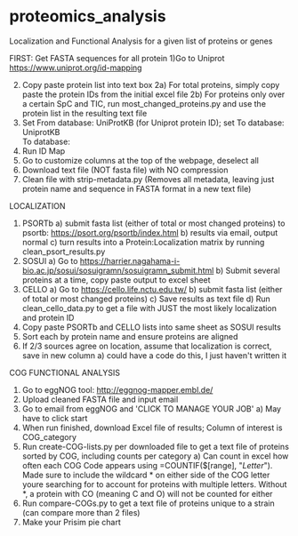 # proteomics_analysis
Localization and Functional Analysis for a given list of proteins or genes

FIRST: Get FASTA sequences for all protein
1)Go to Uniprot							
		 https://www.uniprot.org/id-mapping	
   
2) Copy paste protein list into text box
  2a) For total proteins, simply copy paste the protein IDs from the initial excel file
  2b) For proteins only over a certain SpC and TIC, run most_changed_proteins.py and use the protein list in the resulting text file							
3) Set From database: UniProtKB (for Uniprot protein ID); set To database: UniprotKB	
	To database: 	
4) Run ID Map
5) Go to customize columns at the top of the webpage, deselect all
6) Download text file (NOT fasta file) with NO compression
7) Clean file with strip-metadata.py (Removes all metadata, leaving just protein name and sequence in FASTA format in a new text file)

LOCALIZATION
1) PSORTb
   a) submit fasta list (either of total or most changed proteins) to psortb: https://psort.org/psortb/index.html
   b) results via email, output normal
  c) turn results into a Protein:Localization matrix by running clean_psort_results.py
2) SOSUI
   a) Go to https://harrier.nagahama-i-bio.ac.jp/sosui/sosuigramn/sosuigramn_submit.html
   b) Submit several proteins at a time, copy paste output to excel sheet
3) CELLO
   a) Go to https://cello.life.nctu.edu.tw/
   b) submit fasta list (either of total or most changed proteins)
   c) Save results as text file
   d) Run clean_cello_data.py to get  a file with JUST the most likely localization and protein ID 
4) Copy paste PSORTb and CELLO lists into same sheet as SOSUI results
5) Sort each by protein name and ensure proteins are aligned
6) If 2/3 sources agree on location, assume that localization is correct, save in new column
   a) could have a code do this, I just haven't written it

COG FUNCTIONAL ANALYSIS
1) Go to eggNOG tool: http://eggnog-mapper.embl.de/
2) Upload cleaned FASTA file and input email
3) Go to email from eggNOG and 'CLICK TO MANAGE YOUR JOB'
   a) May have to click start
4) When run finished, download Excel file of results; Column of interest is COG_category
5) Run create-COG-lists.py per downloaded file to get a text file of proteins sorted by COG, including counts per category
   a) Can count in excel how often each COG Code appears using    =COUNTIF($[range], "*Letter*"). Made sure to include the wildcard * on either side of the         COG letter youre searching for to account for proteins with multiple letters. Without *, a protein with CO (meaning C and O) will not be counted for           either					
6) Run compare-COGs.py to get a text file of proteins unique to a strain (can compare more than 2 files)						
7) Make your Prisim pie chart	
